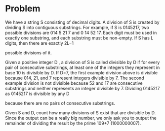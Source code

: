 # Problem

We have a string S
consisting of decimal digits. A division of S is created by dividing S into contiguous substrings. For example, if S is 0145217, two possible divisions are 014 5 21 7 and 0 14 52 17. Each digit must be used in exactly one substring, and each substring must be non-empty. If S has L digits, then there are exactly 2L−1

possible divisions of it.

Given a positive integer D
, a division of S is called divisible by D if for every pair of consecutive substrings, at least one of the integers they represent in base 10 is divisible by D. If D=7, the first example division above is divisible because 014, 21, and 7 represent integers divisible by 7. The second example division is not divisible because 52 and 17 are consecutive substrings and neither represents an integer divisible by 7. Dividing 0145217 as 0145217 is divisible by any D

because there are no pairs of consecutive substrings.

Given S
and D, count how many divisions of S exist that are divisible by D. Since the output can be a really big number, we only ask you to output the remainder of dividing the result by the prime 109+7 (1000000007).
